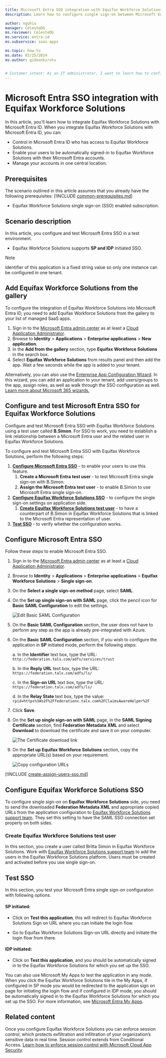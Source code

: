 ```yaml
---
title: Microsoft Entra SSO integration with Equifax Workforce Solutions
description: Learn how to configure single sign-on between Microsoft Entra ID and Equifax Workforce Solutions.

author: nguhiu
manager: CelesteDG
ms.reviewer: CelesteDG
ms.service: entra-id
ms.subservice: saas-apps

ms.topic: how-to
ms.date: 03/25/2024
ms.author: gideonkiratu


# Customer intent: As an IT administrator, I want to learn how to configure single sign-on between Microsoft Entra ID and Equifax Workforce Solutions so that I can control who has access to Equifax Workforce Solutions, enable automatic sign-in with Microsoft Entra accounts, and manage my accounts in one central location.
---
```


# Microsoft Entra SSO integration with Equifax Workforce Solutions

In this article,  you'll learn how to integrate Equifax Workforce Solutions with Microsoft Entra ID. When you integrate Equifax Workforce Solutions with Microsoft Entra ID, you can:

* Control in Microsoft Entra ID who has access to Equifax Workforce Solutions.
* Enable your users to be automatically signed-in to Equifax Workforce Solutions with their Microsoft Entra accounts.
* Manage your accounts in one central location.

## Prerequisites
The scenario outlined in this article assumes that you already have the following prerequisites:
[!INCLUDE [common-prerequisites.md](~/identity/saas-apps/includes/common-prerequisites.md)]
* Equifax Workforce Solutions single sign-on (SSO) enabled subscription.

## Scenario description

In this article,  you configure and test Microsoft Entra SSO in a test environment.

* Equifax Workforce Solutions supports **SP and IDP** initiated SSO.

> [!NOTE]
> Identifier of this application is a fixed string value so only one instance can be configured in one tenant.

## Add Equifax Workforce Solutions from the gallery

To configure the integration of Equifax Workforce Solutions into Microsoft Entra ID, you need to add Equifax Workforce Solutions from the gallery to your list of managed SaaS apps.

1. Sign in to the [Microsoft Entra admin center](https://entra.microsoft.com) as at least a [Cloud Application Administrator](~/identity/role-based-access-control/permissions-reference.md#cloud-application-administrator).
1. Browse to **Identity** > **Applications** > **Enterprise applications** > **New application**.
1. In the **Add from the gallery** section, type **Equifax Workforce Solutions** in the search box.
1. Select **Equifax Workforce Solutions** from results panel and then add the app. Wait a few seconds while the app is added to your tenant.

 Alternatively, you can also use the [Enterprise App Configuration Wizard](https://portal.office.com/AdminPortal/home?Q=Docs#/azureadappintegration). In this wizard, you can add an application to your tenant, add users/groups to the app, assign roles, as well as walk through the SSO configuration as well. [Learn more about Microsoft 365 wizards.](/microsoft-365/admin/misc/azure-ad-setup-guides)

<a name='configure-and-test-azure-ad-sso-for-equifax-workforce-solutions'></a>

## Configure and test Microsoft Entra SSO for Equifax Workforce Solutions

Configure and test Microsoft Entra SSO with Equifax Workforce Solutions using a test user called **B.Simon**. For SSO to work, you need to establish a link relationship between a Microsoft Entra user and the related user in Equifax Workforce Solutions.

To configure and test Microsoft Entra SSO with Equifax Workforce Solutions, perform the following steps:

1. **[Configure Microsoft Entra SSO](#configure-azure-ad-sso)** - to enable your users to use this feature.
    1. **Create a Microsoft Entra test user** - to test Microsoft Entra single sign-on with B.Simon.
    1. **Assign the Microsoft Entra test user** - to enable B.Simon to use Microsoft Entra single sign-on.
1. **[Configure Equifax Workforce Solutions SSO](#configure-equifax-workforce-solutions-sso)** - to configure the single sign-on settings on application side.
    1. **[Create Equifax Workforce Solutions test user](#create-equifax-workforce-solutions-test-user)** - to have a counterpart of B.Simon in Equifax Workforce Solutions that is linked to the Microsoft Entra representation of user.
1. **[Test SSO](#test-sso)** - to verify whether the configuration works.

<a name='configure-azure-ad-sso'></a>

## Configure Microsoft Entra SSO

Follow these steps to enable Microsoft Entra SSO.

1. Sign in to the [Microsoft Entra admin center](https://entra.microsoft.com) as at least a [Cloud Application Administrator](~/identity/role-based-access-control/permissions-reference.md#cloud-application-administrator).
1. Browse to **Identity** > **Applications** > **Enterprise applications** > **Equifax Workforce Solutions** > **Single sign-on**.
1. On the **Select a single sign-on method** page, select **SAML**.
1. On the **Set up single sign-on with SAML** page, click the pencil icon for **Basic SAML Configuration** to edit the settings.

   ![Edit Basic SAML Configuration](common/edit-urls.png)

1. On the **Basic SAML Configuration** section, the user does not have to perform any step as the app is already pre-integrated with Azure.

1. On the **Basic SAML Configuration** section, if you wish to configure the application in **SP** initiated mode, perform the following steps:

    a. In the **Identifier** text box, type the URL:
    `http://federation.talx.com/adfs/services/trust`

    b.  In the **Reply URL** text box, type the URL:
    `https://federation.talx.com/adfs/ls/`

	c. In the **Sign-on URL** text box, type the URL:
    `https://federation.talx.com/adfs/ls/`

	d. In the **Relay State** text box, type the value:
    `rpid=https%3A%2F%2Ffederationx.talx.com%2FClaimsAwareHelper%2F`

1. Click **Save**.

1. On the **Set up single sign-on with SAML** page, in the **SAML Signing Certificate** section,  find **Federation Metadata XML** and select **Download** to download the certificate and save it on your computer.

	![The Certificate download link](common/metadataxml.png)

1. On the **Set up Equifax Workforce Solutions** section, copy the appropriate URL(s) based on your requirement.

	![Copy configuration URLs](common/copy-configuration-urls.png)

<a name='create-an-azure-ad-test-user'></a>

[!INCLUDE [create-assign-users-sso.md](~/identity/saas-apps/includes/create-assign-users-sso.md)]

## Configure Equifax Workforce Solutions SSO

To configure single sign-on on **Equifax Workforce Solutions** side, you need to send the downloaded **Federation Metadata XML** and appropriate copied URLs from the application configuration to [Equifax Workforce Solutions support team](mailto:ws.pd.samlsupport@equifax.com). They set this setting to have the SAML SSO connection set properly on both sides.

### Create Equifax Workforce Solutions test user

In this section, you create a user called Britta Simon in Equifax Workforce Solutions. Work with [Equifax Workforce Solutions support team](mailto:ws.pd.samlsupport@equifax.com) to add the users in the Equifax Workforce Solutions platform. Users must be created and activated before you use single sign-on.

## Test SSO 

In this section, you test your Microsoft Entra single sign-on configuration with following options. 

#### SP initiated:

* Click on **Test this application**, this will redirect to Equifax Workforce Solutions Sign on URL where you can initiate the login flow.  

* Go to Equifax Workforce Solutions Sign-on URL directly and initiate the login flow from there.

#### IDP initiated:

* Click on **Test this application**, and you should be automatically signed in to the Equifax Workforce Solutions for which you set up the SSO. 

You can also use Microsoft My Apps to test the application in any mode. When you click the Equifax Workforce Solutions tile in the My Apps, if configured in SP mode you would be redirected to the application sign on page for initiating the login flow and if configured in IDP mode, you should be automatically signed in to the Equifax Workforce Solutions for which you set up the SSO. For more information, see [Microsoft Entra My Apps](/azure/active-directory/manage-apps/end-user-experiences#azure-ad-my-apps).

## Related content

Once you configure Equifax Workforce Solutions you can enforce session control, which protects exfiltration and infiltration of your organization’s sensitive data in real time. Session control extends from Conditional Access. [Learn how to enforce session control with Microsoft Cloud App Security](/cloud-app-security/proxy-deployment-aad).
